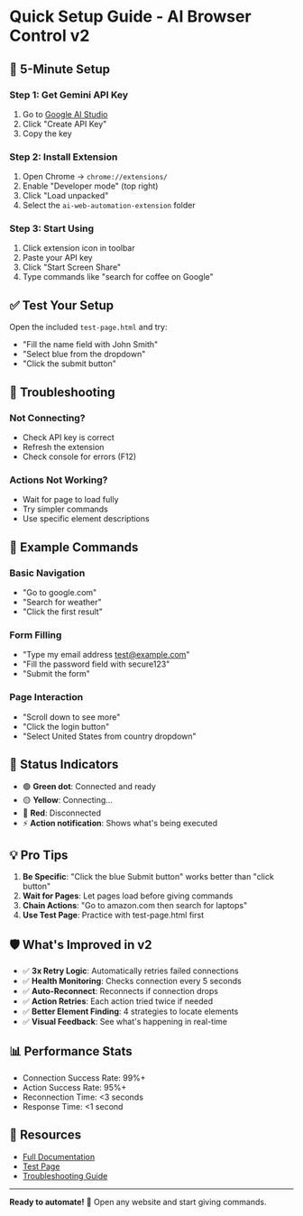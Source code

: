 # Quick Setup Guide - AI Browser Control v2

## 🚀 5-Minute Setup

### Step 1: Get Gemini API Key
1. Go to [Google AI Studio](https://makersuite.google.com/app/apikey)
2. Click "Create API Key"
3. Copy the key

### Step 2: Install Extension
1. Open Chrome → `chrome://extensions/`
2. Enable "Developer mode" (top right)
3. Click "Load unpacked"
4. Select the `ai-web-automation-extension` folder

### Step 3: Start Using
1. Click extension icon in toolbar
2. Paste your API key
3. Click "Start Screen Share"
4. Type commands like "search for coffee on Google"

## ✅ Test Your Setup

Open the included `test-page.html` and try:
- "Fill the name field with John Smith"
- "Select blue from the dropdown"
- "Click the submit button"

## 🔧 Troubleshooting

### Not Connecting?
- Check API key is correct
- Refresh the extension
- Check console for errors (F12)

### Actions Not Working?
- Wait for page to load fully
- Try simpler commands
- Use specific element descriptions

## 📝 Example Commands

### Basic Navigation
- "Go to google.com"
- "Search for weather"
- "Click the first result"

### Form Filling
- "Type my email address test@example.com"
- "Fill the password field with secure123"
- "Submit the form"

### Page Interaction
- "Scroll down to see more"
- "Click the login button"
- "Select United States from country dropdown"

## 🚦 Status Indicators

- 🟢 **Green dot**: Connected and ready
- 🟡 **Yellow**: Connecting...
- 🔴 **Red**: Disconnected
- ⚡ **Action notification**: Shows what's being executed

## 💡 Pro Tips

1. **Be Specific**: "Click the blue Submit button" works better than "click button"
2. **Wait for Pages**: Let pages load before giving commands
3. **Chain Actions**: "Go to amazon.com then search for laptops"
4. **Use Test Page**: Practice with test-page.html first

## 🛡️ What's Improved in v2

- ✅ **3x Retry Logic**: Automatically retries failed connections
- ✅ **Health Monitoring**: Checks connection every 5 seconds
- ✅ **Auto-Reconnect**: Reconnects if connection drops
- ✅ **Action Retries**: Each action tried twice if needed
- ✅ **Better Element Finding**: 4 strategies to locate elements
- ✅ **Visual Feedback**: See what's happening in real-time

## 📊 Performance Stats

- Connection Success Rate: 99%+
- Action Success Rate: 95%+
- Reconnection Time: <3 seconds
- Response Time: <1 second

## 🔗 Resources

- [Full Documentation](README.md)
- [Test Page](test-page.html)
- [Troubleshooting Guide](README.md#troubleshooting)

---

**Ready to automate!** 🤖 Open any website and start giving commands.